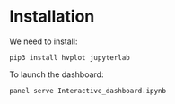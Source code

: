 # Installation

We need to install:

```pip3 install hvplot jupyterlab```

To launch the dashboard:

```panel serve Interactive_dashboard.ipynb```
